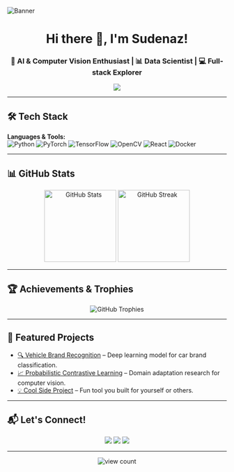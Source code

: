<!-- Profile Banner -->
![Banner](https://github.com/sudhei02/sudhei02/blob/main/assets/banner.png)

<h1 align="center">Hi there 👋, I'm Sudenaz!</h1>
<h3 align="center">🚀 AI & Computer Vision Enthusiast | 📊 Data Scientist | 💻 Full-stack Explorer</h3>

<!-- Typing animation -->
<p align="center">
  <a href="https://github.com/DenverCoder1/readme-typing-svg">
    <img src="https://readme-typing-svg.herokuapp.com?size=22&color=00FFEF&center=true&vCenter=true&width=550&lines=Building+intelligent+vision+systems;Lifelong+learner+and+maker;Turning+ideas+into+reality" />
  </a>
</p>

---

## 🛠 Tech Stack

**Languages & Tools:**  
![Python](https://img.shields.io/badge/Python-FFD43B?style=for-the-badge&logo=python&logoColor=blue)
![PyTorch](https://img.shields.io/badge/PyTorch-EE4C2C?style=for-the-badge&logo=pytorch&logoColor=white)
![TensorFlow](https://img.shields.io/badge/TensorFlow-FF6F00?style=for-the-badge&logo=tensorflow&logoColor=white)
![OpenCV](https://img.shields.io/badge/OpenCV-5C3EE8?style=for-the-badge&logo=opencv&logoColor=white)
![React](https://img.shields.io/badge/React-61DAFB?style=for-the-badge&logo=react&logoColor=black)
![Docker](https://img.shields.io/badge/Docker-0db7ed?style=for-the-badge&logo=docker&logoColor=white)

---

## 📊 GitHub Stats
<p align="center">
  <img src="https://github-readme-stats.vercel.app/api?username=sudhei02&show_icons=true&theme=tokyonight" alt="GitHub Stats" height="165"/>
  <img src="https://github-readme-streak-stats.herokuapp.com/?user=sudhei02&theme=tokyonight" alt="GitHub Streak" height="165"/>
</p>

---

## 🏆 Achievements & Trophies
<p align="center">
  <img src="https://github-profile-trophy.vercel.app/?username=sudhei02&theme=onedark&row=1&column=6" alt="GitHub Trophies"/>
</p>

---

## 🚀 Featured Projects
- [🔍 Vehicle Brand Recognition](https://github.com/sudhei02/vehicle-brand-recognition) – Deep learning model for car brand classification.
- [📈 Probabilistic Contrastive Learning](https://github.com/sudhei02/probabilistic-contrastive-learning) – Domain adaptation research for computer vision.
- [💡 Cool Side Project](https://github.com/sudhei02/some-project) – Fun tool you built for yourself or others.

---

## 📬 Let's Connect!
<p align="center">
  <a href="https://linkedin.com/in/fsudenazhelvaci"><img src="https://img.shields.io/badge/LinkedIn-0A66C2?style=for-the-badge&logo=linkedin&logoColor=white"></a>
  <a href="mailto:suydinh01@gmail.com"><img src="https://img.shields.io/badge/Email-D14836?style=for-the-badge&logo=gmail&logoColor=white"></a>
  <a href="https://YOUR_PORTFOLIO"><img src="https://img.shields.io/badge/Portfolio-FF5722?style=for-the-badge&logo=Google-chrome&logoColor=white"></a>
</p>

---

<!-- Visitor counter -->
<p align="center">
  <img src="https://komarev.com/ghpvc/?username=sudhei02&label=Profile%20views&color=0e75b6&style=flat" alt="view count" />
</p>
